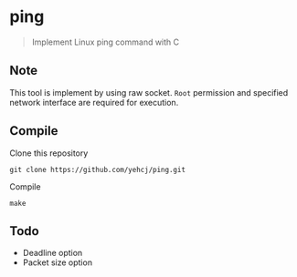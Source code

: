 # ping
> Implement Linux ping command with C

## Note
This tool is implement by using raw socket. ```Root``` permission and specified network interface are required for execution.

## Compile
Clone this repository
```
git clone https://github.com/yehcj/ping.git
```
Compile
```
make
```

## Todo
* Deadline option
* Packet size option
